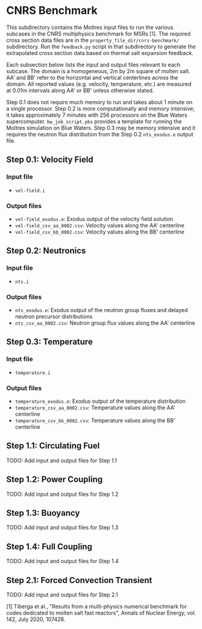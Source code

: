 # CNRS Benchmark

This subdirectory contains the Moltres input files to run the various subcases
in the CNRS multiphysics benchmark for MSRs [1]. The required cross section
data files are in the ```property_file_dir/cnrs-benchmark/``` subdirectory. Run
the ```feedback.py``` script in that subdirectory to generate the extrapolated
cross section data based on thermal salt expansion feedback.

Each subsection below lists the input and output files relevant to each
subcase. The domain is a homogeneous, 2m by 2m square of molten salt. AA' and
BB' refer to the horizontal and vertical centerlines across the domain. All
reported values (e.g. velocity, temperature, etc.) are measured at 0.01m
intervals along AA' or BB' unless otherwise stated.

Step 0.1 does not require much memory to run and takes about 1 minute on a
single processor. Step 0.2 is more computationally and memory intensive; it
takes approximately 7 minutes with 256 processors on the Blue Waters
supercomputer. ```bw_job_script.pbs``` provides a template for running the
Moltres simulation on Blue Waters. Step 0.3 may be memory intensive and it
requires the neutron flux distribution from the Step 0.2 ```nts_exodus.e```
output file.

## Step 0.1: Velocity Field

### Input file

- ```vel-field.i```

### Output files

- ```vel-field_exodus.e```: Exodus output of the velocity field solution
- ```vel-field_csv_aa_0002.csv```: Velocity values along the AA' centerline
- ```vel-field_csv_bb_0002.csv```: Velocity values along the BB' centerline

## Step 0.2: Neutronics

### Input file

- ```nts.i```

### Output files

- ```nts_exodus.e```: Exodus output of the neutron group fluxes and delayed
neutron precursor distributions
- ```nts_csv_aa_0002.csv```: Neutron group flux values along the AA'
centerline

## Step 0.3: Temperature

### Input file

- ```temperature.i```

### Output files

- ```temperature_exodus.e```: Exodus output of the temperature distribution
- ```temperature_csv_aa_0002.csv```: Temperature values along the AA'
centerline
- ```temperature_csv_bb_0002.csv```: Temperature values along the BB'
centerline

## Step 1.1: Circulating Fuel

TODO: Add input and output files for Step 1.1

## Step 1.2: Power Coupling

TODO: Add input and output files for Step 1.2

## Step 1.3: Buoyancy

TODO: Add input and output files for Step 1.3

## Step 1.4: Full Coupling

TODO: Add input and output files for Step 1.4

## Step 2.1: Forced Convection Transient

TODO: Add input and output files for Step 2.1

[1] Tiberga et al., "Results from a multi-physics numerical benchmark for codes
dedicated to molten salt fast reactors", Annals of Nuclear Energy, vol. 142,
July 2020, 107428.
